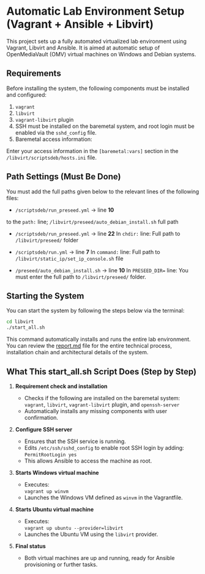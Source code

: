 # Automatic Lab Environment Setup (Vagrant + Ansible + Libvirt)

This project sets up a fully automated virtualized lab environment using Vagrant, Libvirt and Ansible. It is aimed at automatic setup of OpenMediaVault (OMV) virtual machines on Windows and Debian systems.

## Requirements

Before installing the system, the following components must be installed and configured:

1. `vagrant`
2. `libvirt`
3. `vagrant-libvirt` plugin
4. SSH must be installed on the baremetal system, and root login must be enabled via the `sshd_config` file.
5. Baremetal access information:

Enter your access information in the `[baremetal:vars]` section in the `/libvirt/scriptsdeb/hosts.ini` file.


## Path Settings (Must Be Done)

You must add the full paths given below to the relevant lines of the following files:

- `/scriptsdeb/run_preseed.yml` → line **10**

to the `path:` line;
`/libvirt/preseed/auto_debian_install.sh` full path

- `/scriptsdeb/run_preseed.yml` → line **22**
In `chdir:` line:
Full path to `/libvirt/preseed/` folder

- `/scriptsdeb/run.yml` → line **7**
In `command:` line:
Full path to `/libvirt/static_ip/set_ip_console.sh` file

- `/preseed/auto_debian_install.sh` → line **10**
In `PRESEED_DIR=` line:
You must enter the full path to `/libvirt/preseed/` folder.

## Starting the System

You can start the system by following the steps below via the terminal:

```bash
cd libvirt
./start_all.sh
```
This command automatically installs and runs the entire lab environment. You can review the [report.md](https://github.com/ReqwerT/labfortasks/blob/main/report.md) file for the entire technical process, installation chain and architectural details of the system.

## What This start_all.sh Script Does (Step by Step)

1. **Requirement check and installation**  
   - Checks if the following are installed on the baremetal system:  
     `vagrant`, `libvirt`, `vagrant-libvirt` plugin, and `openssh-server`  
   - Automatically installs any missing components with user confirmation.

2. **Configure SSH server**  
   - Ensures that the SSH service is running.  
   - Edits `/etc/ssh/sshd_config` to enable root SSH login by adding:  
     `PermitRootLogin yes`  
   - This allows Ansible to access the machine as root.

3. **Starts Windows virtual machine**  
   - Executes:  
     `vagrant up winvm`  
   - Launches the Windows VM defined as `winvm` in the Vagrantfile.

4. **Starts Ubuntu virtual machine**  
   - Executes:  
     `vagrant up ubuntu --provider=libvirt`  
   - Launches the Ubuntu VM using the `libvirt` provider.

5. **Final status**  
   - Both virtual machines are up and running, ready for Ansible provisioning or further tasks.
